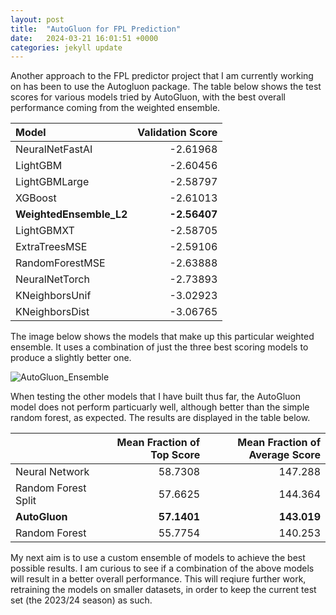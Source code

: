 ```yaml
---
layout: post
title:  "AutoGluon for FPL Prediction"
date:   2024-03-21 16:01:51 +0000       
categories: jekyll update
---
```

Another approach to the FPL predictor project that I am currently working on has been to use the Autogluon package. The table below shows the test scores
for various models tried by AutoGluon, with the best overall performance coming from the weighted ensemble.

| Model               |   Validation Score |
|:--------------------|------------:|
| NeuralNetFastAI     |    -2.61968 |
| LightGBM            |    -2.60456 |
| LightGBMLarge       |    -2.58797 |
| XGBoost             |    -2.61013 |
| **WeightedEnsemble_L2** |    **-2.56407** |
| LightGBMXT          |    -2.58705 |
| ExtraTreesMSE       |    -2.59106 |
| RandomForestMSE     |    -2.63888 |
| NeuralNetTorch      |    -2.73893 |
| KNeighborsUnif      |    -3.02923 |
| KNeighborsDist      |    -3.06765 |
The image below shows the models that make up this particular weighted ensemble. It uses a combination of just the three best scoring models to produce a slightly better one. 

![AutoGluon_Ensemble](/assets/ensemble_model.png)

When testing the other models that I have built thus far, the AutoGluon model does not perform particuarly well, although better than the simple random forest, as expected. 
The results are displayed in the table below.

|               |  Mean Fraction of Top Score |   Mean Fraction of Average Score |
|:--------------|-----------------:|-----------------:|
| Neural Network           |          58.7308 |          147.288 |
| Random Forest Split      |          57.6625 |          144.364 |
| **AutoGluon** |          **57.1401** |          **143.019** |
| Random Forest            |          55.7754 |          140.253 |

My next aim is to use a custom ensemble of models to achieve the best possible results. I am curious to see if a combination of the above models will result in a better overall performance.
This will reqiure further work, retraining the models on smaller datasets, in order to keep the current test set (the 2023/24 season) as such.